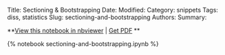 Title: Sectioning & Bootstrapping 
Date:
Modified:
Category: snippets
Tags: diss, statistics
Slug: sectioning-and-bootstrapping
Authors:
Summary:

**[View this notebook in
nbviewer](nbviewer>sectioning-and-bootstrapping.ipynb) | [Get
PDF](pdf>sectioning-and-bootstrapping.pdf) **

{% notebook sectioning-and-bootstrapping.ipynb %}
